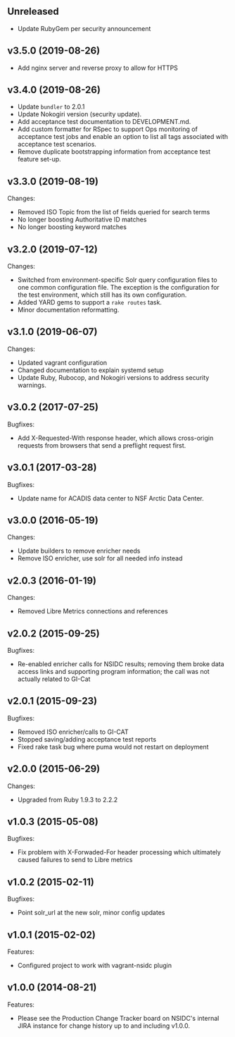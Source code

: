 ## Unreleased

  - Update RubyGem per security announcement

## v3.5.0 (2019-08-26)  
  
  - Add nginx server and reverse proxy to allow for HTTPS

## v3.4.0 (2019-08-26)

  - Update `bundler` to 2.0.1
  - Update Nokogiri version (security update).
  - Add acceptance test documentation to DEVELOPMENT.md.
  - Add custom formatter for RSpec to support Ops monitoring of acceptance test
    jobs and enable an option to list all tags associated with acceptance test
    scenarios.
  - Remove duplicate bootstrapping information from acceptance test feature set-up.

## v3.3.0 (2019-08-19)

Changes:

  - Removed ISO Topic from the list of fields queried for search terms
  - No longer boosting Authoritative ID matches
  - No longer boosting keyword matches

## v3.2.0 (2019-07-12)

Changes:

  - Switched from environment-specific Solr query configuration files to one
    common configuration file. The exception is the configuration for the test
    environment, which still has its own configuration.
  - Added YARD gems to support a `rake routes` task.
  - Minor documentation reformatting.

## v3.1.0 (2019-06-07)

Changes:

  - Updated vagrant configuration
  - Changed documentation to explain systemd setup
  - Update Ruby, Rubocop, and Nokogiri versions to address security warnings.

## v3.0.2 (2017-07-25)

Bugfixes:

  - Add X-Requested-With response header, which allows cross-origin requests
    from browsers that send a preflight request first.

## v3.0.1 (2017-03-28)

Bugfixes:

  - Update name for ACADIS data center to NSF Arctic Data Center.

## v3.0.0 (2016-05-19)

Changes:

  - Update builders to remove enricher needs
  - Remove ISO enricher, use solr for all needed info instead

## v2.0.3 (2016-01-19)

Changes:

  - Removed Libre Metrics connections and references

## v2.0.2 (2015-09-25)

Bugfixes:

  - Re-enabled enricher calls for NSIDC results; removing them broke data access
    links and supporting program information; the call was not actually related
    to GI-Cat

## v2.0.1 (2015-09-23)

Bugfixes:

  - Removed ISO enricher/calls to GI-CAT
  - Stopped saving/adding acceptance test reports
  - Fixed rake task bug where puma would not restart on deployment

## v2.0.0 (2015-06-29)

Changes:

  - Upgraded from Ruby 1.9.3 to 2.2.2

## v1.0.3 (2015-05-08)

Bugfixes:

  - Fix problem with X-Forwaded-For header processing
    which ultimately caused failures to send to Libre
    metrics

## v1.0.2 (2015-02-11)

Bugfixes:

  - Point solr_url at the new solr, minor config updates

## v1.0.1 (2015-02-02)

Features:

  - Configured project to work with vagrant-nsidc plugin

## v1.0.0 (2014-08-21)

Features:

  - Please see the Production Change Tracker board on NSIDC's internal JIRA
    instance for change history up to and including v1.0.0.
